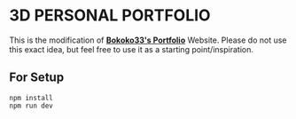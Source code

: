 # 3D PERSONAL PORTFOLIO

This is the modification of **[Bokoko33's Portfolio](https://bokoko33.me/)** Website. Please do not use this exact idea,
but feel free to use it as a starting point/inspiration.


## For Setup

```
npm install
npm run dev
```


